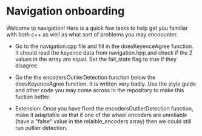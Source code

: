 # Navigation onboarding

Welcome to navigation! Here is a quick few tasks to help get you familiar with both c++ as well as what sort of problems you may encoounter.

- Go to the navigation.cpp file and fill in the doesKeyenceAgree function. It should read the keyence data from navigation.hpp and check if the 2 values in the array are equal. Set the fail_state flag to true if they disagree.

- Go the the encodersOutlierDetection function below the doesKeyenceAgree function. It is written very badly. Use the style guide and other code you may come across in the repository to make this fuction better.

- Extension: Once you have fixed the encodersOutlierDetection function, make it adaptable so that if one of the wheel encoders are unreliable (have a "false" value in the relaible_encoders array) then we could still run outlier detection.
